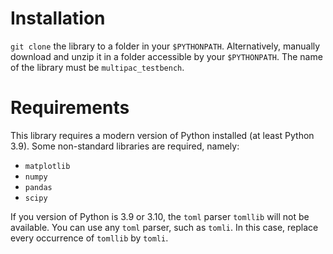 # Installation
`git clone` the library to a folder in your `$PYTHONPATH`.
Alternatively, manually download and unzip it in a folder accessible by your `$PYTHONPATH`.
The name of the library must be `multipac_testbench`.

# Requirements
This library requires a modern version of Python installed (at least Python 3.9).
Some non-standard libraries are required, namely:
 - `matplotlib`
 - `numpy`
 - `pandas`
 - `scipy`

If you version of Python is 3.9 or 3.10, the `toml` parser `tomllib` will not be available.
You can use any `toml` parser, such as `tomli`.
In this case, replace every occurrence of `tomllib` by `tomli`.
